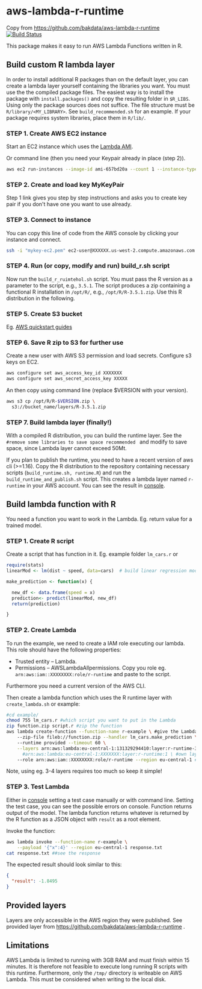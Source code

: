 # aws-lambda-r-runtime
Copy from https://github.com/bakdata/aws-lambda-r-runtime
[![Build Status](https://travis-ci.com/bakdata/aws-lambda-r-runtime.svg?branch=master)](https://travis-ci.com/bakdata/aws-lambda-r-runtime)

This package makes it easy to run AWS Lambda Functions written in R.

## Build custom R lambda layer
In order to install additional R packages than on the default layer, you can create a lambda layer yourself containing the libraries you want.
You must use the the compiled package files.
The easiest way is to install the package with `install.packages()` and copy the resulting folder in `$R_LIBS`.
Using only the package sources does not suffice.
The file structure must be `R/library/<MY_LIBRARY>`.
See `build_recommended.sh` for an example.
If your package requires system libraries, place them in `R/lib/`.

### STEP 1. Create AWS EC2 instance
Start an EC2 instance which uses the [Lambda AMI](https://console.aws.amazon.com/ec2/v2/home#Images:visibility=public-images;search=amzn-ami-hvm-2017.03.1.20170812-x86_64-gp2).

Or command line (then you need your Keypair already in place (step 2)).
```bash
aws ec2 run-instances --image-id ami-657bd20a --count 1 --instance-type t2.medium --key-name <MyKeyPair>
```

### STEP 2. Create and load key MyKeyPair
Step 1 link gives you step by step instructions and asks you to create key pair if you don't have one you want to use already.

### STEP 3. Connect to instance
You can copy this line of code from the AWS console by clicking your instance and connect.
```bash
ssh -i "mykey-ec2.pem" ec2-user@XXXXXX.us-west-2.compute.amazonaws.com
```

### STEP 4. Run (or copy, modify and run) build_r.sh script
Now run the `build_r_ruimtehol.sh`  script.
You must pass the R version as a parameter to the script, e.g., `3.5.1`.
The script produces a zip containing a functional R installation in `/opt/R/`, e.g., `/opt/R/R-3.5.1.zip`.
Use this R distribution in the following.

### STEP 5. Create S3 bucket
Eg. [AWS quickstart guides](https://docs.aws.amazon.com/quickstarts/latest/s3backup/step-1-create-bucket.html)

### STEP 6. Save R zip to S3 for further use
Create a new user with AWS S3 permission and load secrets. Configure s3 keys on EC2.

```bash
aws configure set aws_access_key_id XXXXXXX
aws configure set aws_secret_access_key XXXXX
```
An then copy using command line (replace $VERSION with your version).
```bash
aws s3 cp /opt/R/R-$VERSION.zip \
  s3://bucket_name/layers/R-3.5.1.zip
```

### STEP 7. Build lambda layer (finally!)
With a compiled R distribution, you can build the runtime layer.
See the
`#remove some libraries to save space
recommended `
and modify to save space, since Lambda layer cannot exceed 50Mt.

If you plan to publish the runtime, you need to have a recent version of aws cli (>=1.16).
Copy the R distribution to the repository containing necessary scripts (`build_runtime.sh, runtime.R`) and run the `build_runtime_and_publish.sh` script.
This creates a lambda layer named `r-runtime` in your AWS account. You can see the result in [console](https://eu-central-1.console.aws.amazon.com/lambda/home?region=eu-central-1#/layer).


## Build lambda function with R
You need a function you want to work in the Lambda. Eg. return value for a trained model.

### STEP 1. Create R script

Create a script that has function in it. Eg. example folder `lm_cars.r` or
```R
require(stats)
linearMod <- lm(dist ~ speed, data=cars)  # build linear regression model on full data

make_prediction <- function(x) {

  new_df <- data.frame(speed = x)
  prediction<- predict(linearMod, new_df)
  return(prediction)

}

```

### STEP 2. Create Lambda
To run the example, we need to create a IAM role executing our lambda.
This role should have the following properties:
- Trusted entity – Lambda.
- Permissions – AWSLambdaAllpermissions.
Copy you role eg. `arn:aws:iam::XXXXXXXX:role/r-runtime` and paste to the script.

Furthermore you need a current version of the AWS CLI.

Then create a lambda function which uses the R runtime layer with `create_lambda.sh` or example:
```bash
#cd example/
chmod 755 lm_cars.r #which script you want to put in the Lambda
zip function.zip script.r #zip the function
aws lambda create-function --function-name r-example \ #give the Lambda function name
    --zip-file fileb://function.zip --handler lm_cars.make_prediction \ #tell which script and function
    --runtime provided --timeout 60 \
    --layers arn:aws:lambda:eu-central-1:131329294410:layer:r-runtime-3_5_1:1 \ #basic layer
      #arn:aws:lambda:eu-central-1:XXXXXXX:layer:r-runtime:1 \ #own layer with some other packages
    --role arn:aws:iam::XXXXXXXX:role/r-runtime --region eu-central-1 #paste your role info here
```
Note, using eg. 3-4 layers requires too much so keep it simple!

### STEP 3. Test Lambda
Either in [console](https://eu-central-1.console.aws.amazon.com/lambda/home?region=eu-central-1#/functions/r-ruimtehol3?tab=graph) setting a test case manually or with command line. Setting the test case, you can see the possible errors on console.
Function returns output of the model. The lambda function returns whatever is returned by the R function as a JSON object with `result` as a root element.

Invoke the function:
```bash
aws lambda invoke --function-name r-example \
    --payload '{"x":4}' --region eu-central-1 response.txt
cat response.txt ##see the response
```

The expected result should look similar to this:
```json
{
  "result": -1.8495
}
```

## Provided layers

Layers are only accessible in the AWS region they were published. See provided layer from https://github.com/bakdata/aws-lambda-r-runtime .

## Limitations

AWS Lambda is limited to running with 3GB RAM and must finish within 15 minutes.
It is therefore not feasible to execute long running R scripts with this runtime.
Furthermore, only the `/tmp/` directory is writeable on AWS Lambda.
This must be considered when writing to the local disk.
